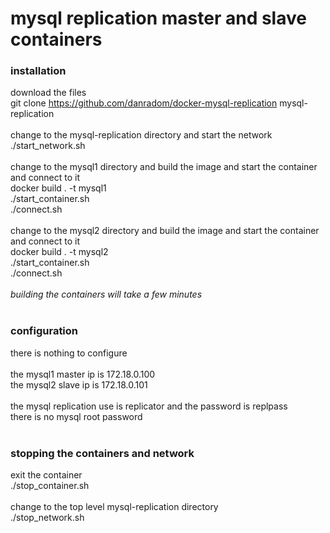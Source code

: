 # mysql replication master and slave containers
### installation

download the files<br />
git clone https://github.com/danradom/docker-mysql-replication mysql-replication<br />
<br />
change to the mysql-replication directory and start the network<br />
./start_network.sh<br />
<br />
change to the mysql1 directory and build the image and start the container and connect to it<br />
docker build . -t mysql1<br />
./start_container.sh<br />
./connect.sh<br />
<br />
change to the mysql2 directory and build the image and start the container and connect to it<br />
docker build . -t mysql2<br />
./start_container.sh<br />
./connect.sh<br />
<br />
*building the containers will take a few minutes*<br />
<br />
### configuration
there is nothing to configure<br />
<br />
the mysql1 master ip is 172.18.0.100<br />
the mysql2 slave ip is 172.18.0.101<br />
<br />
the mysql replication use is replicator and the password is replpass<br />
there is no mysql root password<br />
<br />
### stopping the containers and network
exit the container<br />
./stop_container.sh<br />
<br />
change to the top level mysql-replication directory<br />
./stop_network.sh
